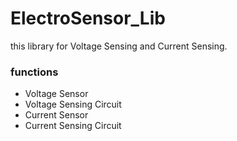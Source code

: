 # ElectroSensor_Lib
this library for Voltage Sensing and Current Sensing.


### functions
- Voltage Sensor
- Voltage Sensing Circuit
- Current Sensor
- Current Sensing Circuit
